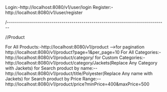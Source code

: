 <!-- API END POINT -->

Login:-http://localhost:8080/v1/user/login
Register:-http://localhost:8080/v1/user/register

/-------------------------------------------------------------------------------

//Product

For All Products:-http://localhost:8080/v1/product -->for pagination http://localhost:8080/v1/product?page=1&per_page=10
For All Categories:-http://localhost:8080/v1/product/category/
for Custom Categories:-http://localhost:8080/v1/product/category/Jackets(Replace Any Category with Jackets)
for Search product by name:--http://localhost:8080/v1/product/title/Polyester(Replace Any name with Jackets)
for Search product by Price Range:--http://localhost:8080/v1/product/price?minPrice=400&maxPrice=500
